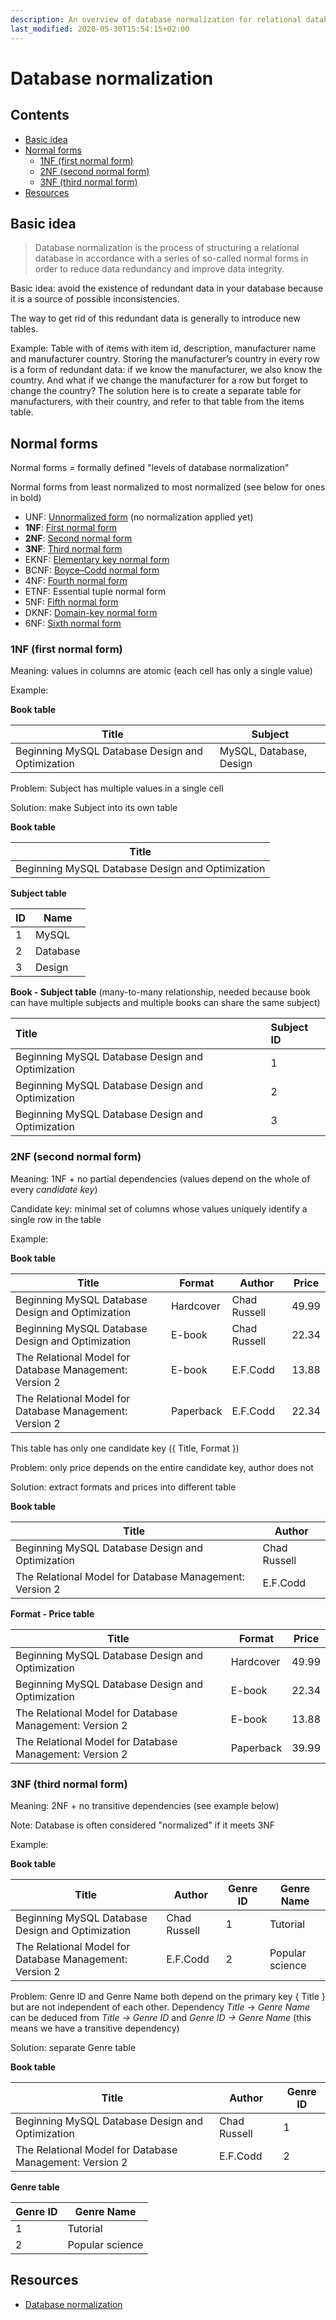 ```yaml
---
description: An overview of database normalization for relational databases
last_modified: 2020-05-30T15:54:15+02:00
---
```


# Database normalization

## Contents

-   [Basic idea](#basic-idea)
-   [Normal forms](#normal-forms)
    -   [1NF (first normal form)](#1nf-first-normal-form)
    -   [2NF (second normal form)](#2nf-second-normal-form)
    -   [3NF (third normal form)](#3nf-third-normal-form)
-   [Resources](#resources)

## Basic idea

> Database normalization is the process of structuring a relational database in accordance with a series of so-called normal forms in order to reduce data redundancy and improve data integrity.

Basic idea: avoid the existence of redundant data in your database because it is a source of possible inconsistencies. 

The way to get rid of this redundant data is generally to introduce new tables.

Example: Table with of items with item id, description, manufacturer name and manufacturer country. Storing the manufacturer’s country in every row is a form of redundant data: if we know the manufacturer, we also know the country. And what if we change the manufacturer for a row but forget to change the country? The solution here is to create a separate table for manufacturers, with their country, and refer to that table from the items table.

## Normal forms

Normal forms = formally defined "levels of database normalization"

Normal forms from least normalized to most normalized (see below for ones in bold)

-   UNF: [Unnormalized form](https://en.wikipedia.org/wiki/Unnormalized_form) (no normalization applied yet)
-   **1NF**: [First normal form](https://en.wikipedia.org/wiki/First_normal_form)
-   **2NF**: [Second normal form](https://en.wikipedia.org/wiki/Second_normal_form)
-   **3NF**: [Third normal form](https://en.wikipedia.org/wiki/Third_normal_form)
-   EKNF: [Elementary key normal form](https://en.wikipedia.org/wiki/Elementary_key_normal_form)
-   BCNF: [Boyce–Codd normal form](https://en.wikipedia.org/wiki/Boyce%E2%80%93Codd_normal_form)
-   4NF: [Fourth normal form](https://en.wikipedia.org/wiki/Fourth_normal_form)
-   ETNF: Essential tuple normal form
-   5NF: [Fifth normal form](https://en.wikipedia.org/wiki/Fifth_normal_form)
-   DKNF: [Domain-key normal form](https://en.wikipedia.org/wiki/Domain-key_normal_form)
-   6NF: [Sixth normal form](https://en.wikipedia.org/wiki/Sixth_normal_form)

### 1NF (first normal form)

Meaning: values in columns are atomic (each cell has only a single value)

Example: 

**Book table**

| Title                                            | Subject                 |
| ------------------------------------------------ | ----------------------- |
| Beginning MySQL Database Design and Optimization | MySQL, Database, Design |

Problem: Subject has multiple values in a single cell

Solution: make Subject into its own table

**Book table**

| Title                                            |
| ------------------------------------------------ |
| Beginning MySQL Database Design and Optimization |

**Subject table**

| ID | Name     |
| -- | -------- |
| 1  | MySQL    |
| 2  | Database |
| 3  | Design   |

**Book - Subject table** (many-to-many relationship, needed because book can have multiple subjects and multiple books can share the same subject)

| Title                                            | Subject ID |
| :----------------------------------------------- | :--------- |
| Beginning MySQL Database Design and Optimization | 1          |
| Beginning MySQL Database Design and Optimization | 2          |
| Beginning MySQL Database Design and Optimization | 3          |

### 2NF (second normal form)

Meaning: 1NF + no partial dependencies (values depend on the whole of every _candidate key_)

Candidate key: minimal set of columns whose values uniquely identify a single row in the table

Example:

**Book table**

| Title                                                   | Format    | Author       | Price |
| ------------------------------------------------------- | --------- | ------------ | ----- |
| Beginning MySQL Database Design and Optimization        | Hardcover | Chad Russell | 49.99 |
| Beginning MySQL Database Design and Optimization        | E-book    | Chad Russell | 22.34 |
| The Relational Model for Database Management: Version 2 | E-book    | E.F.Codd     | 13.88 |
| The Relational Model for Database Management: Version 2 | Paperback | E.F.Codd     | 22.34 |

This table has only one candidate key ({ Title, Format })

Problem: only price depends on the entire candidate key, author does not

Solution: extract formats and prices into different table

**Book table**

| Title                                                   | Author       |
| ------------------------------------------------------- | ------------ |
| Beginning MySQL Database Design and Optimization        | Chad Russell |
| The Relational Model for Database Management: Version 2 | E.F.Codd     |

**Format - Price table**

| Title                                                   | Format    | Price |
| ------------------------------------------------------- | --------- | ----- |
| Beginning MySQL Database Design and Optimization        | Hardcover | 49.99 |
| Beginning MySQL Database Design and Optimization        | E-book    | 22.34 |
| The Relational Model for Database Management: Version 2 | E-book    | 13.88 |
| The Relational Model for Database Management: Version 2 | Paperback | 39.99 |

### 3NF (third normal form)

Meaning: 2NF + no transitive dependencies (see example below)

Note: Database is often considered "normalized" if it meets 3NF

Example:

**Book table**

| Title                                                   | Author       | Genre ID | Genre Name      |
| ------------------------------------------------------- | ------------ | -------- | --------------- |
| Beginning MySQL Database Design and Optimization        | Chad Russell | 1        | Tutorial        |
| The Relational Model for Database Management: Version 2 | E.F.Codd     | 2        | Popular science |

Problem: Genre ID and Genre Name both depend on the primary key { Title } but are not independent of each other. Dependency _Title_ -> _Genre Name_ can be deduced from _Title -> Genre ID_ and _Genre ID -> Genre Name_ (this means we have a transitive dependency)

Solution: separate Genre table

**Book table**

| Title                                                   | Author       | Genre ID |
| ------------------------------------------------------- | ------------ | -------- |
| Beginning MySQL Database Design and Optimization        | Chad Russell | 1        |
| The Relational Model for Database Management: Version 2 | E.F.Codd     | 2        |

**Genre table**

| Genre ID | Genre Name      |
| -------- | --------------- |
| 1        | Tutorial        |
| 2        | Popular science |

## Resources

-   [Database normalization](https://en.wikipedia.org/wiki/Database_normalization)
